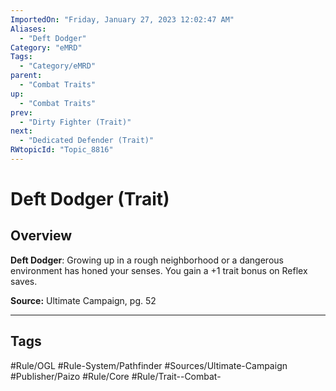 ```yaml
---
ImportedOn: "Friday, January 27, 2023 12:02:47 AM"
Aliases:
  - "Deft Dodger"
Category: "eMRD"
Tags:
  - "Category/eMRD"
parent:
  - "Combat Traits"
up:
  - "Combat Traits"
prev:
  - "Dirty Fighter (Trait)"
next:
  - "Dedicated Defender (Trait)"
RWtopicId: "Topic_8816"
---
```

# Deft Dodger (Trait)
## Overview
**Deft Dodger**: Growing up in a rough neighborhood or a dangerous environment has honed your senses. You gain a +1 trait bonus on Reflex saves. 

**Source:** Ultimate Campaign, pg. 52


---
## Tags
#Rule/OGL #Rule-System/Pathfinder #Sources/Ultimate-Campaign #Publisher/Paizo #Rule/Core #Rule/Trait--Combat-

